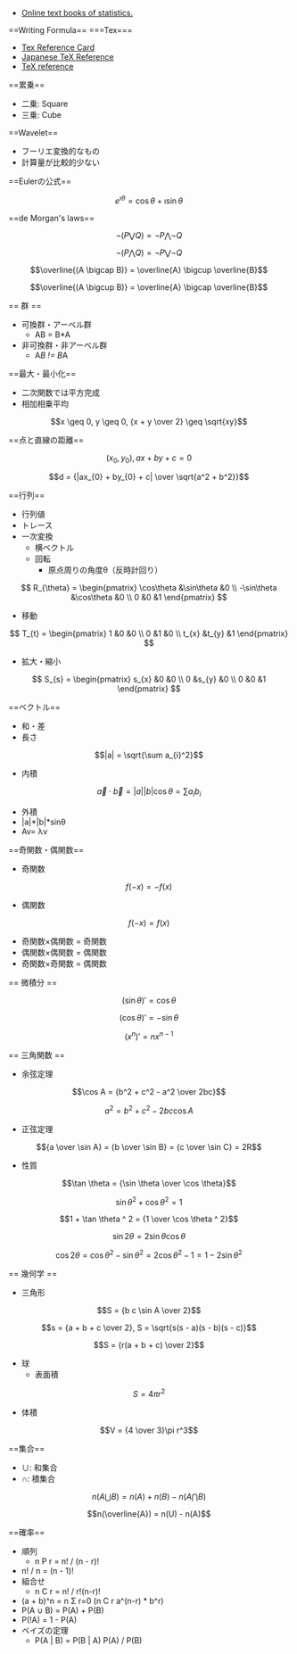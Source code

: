 * [Online text books of statistics.](http://id.fnshr.info/2013/08/11/online-stat-books/)

==Writing Formula==
===Tex===
* [Tex Reference Card](http://www.math.brown.edu/~jhs/ReferenceCards/TeXRefCard.v1.5.pdf)
* [Japanese TeX Reference](http://www002.upp.so-net.ne.jp/latex/)
* [TeX reference](http://www.miwie.org/tex-refs/tex-refs.html)

==累乗== 
  * 二乗: Square
  * 三乗: Cube

==Wavelet== 
  * フーリエ変換的なもの
  * 計算量が比較的少ない

==Eulerの公式== 
```math
e^{\imath\theta}= \cos\theta + \imath\sin\theta
```

==de Morgan's laws== 
```math
\lnot(P \bigvee Q) = \lnot{P} \bigwedge \lnot{Q}
```

```math
\lnot(P \bigwedge Q) = \lnot{P} \bigvee \lnot{Q}
```

```math
\overline{(A \bigcap B)} = \overline{A} \bigcup \overline{B}
```

```math
\overline{(A \bigcup B)} = \overline{A} \bigcap \overline{B}
```

== 群 ==
* 可換群・アーベル群
  * AB = B*A
* 非可換群・非アーベル群
  * A*B != B*A

==最大・最小化== 
* 二次関数では平方完成
* 相加相乗平均
```math
x \geq 0, y \geq 0, {x + y \over 2} \geq \sqrt{xy}
```

==点と直線の距離== 
```math
(x_{0}, y_{0}), ax + by + c = 0
```

```math
d = {|ax_{0} + by_{0} + c| \over \sqrt{a^2 + b^2}}
```

==行列== 
* 行列値
* トレース
* 一次変換
  * 横ベクトル
  * 回転
    * 原点周りの角度θ（反時計回り）
```math

R_{\theta} =
\begin{pmatrix}
\cos\theta &\sin\theta &0 \\
-\sin\theta &\cos\theta &0 \\
0 &0 &1
\end{pmatrix}

```
  * 移動
```math

T_{t} =
\begin{pmatrix}
1 &0 &0 \\
0 &1 &0 \\
t_{x} &t_{y} &1
\end{pmatrix}

```
  * 拡大・縮小
```math

S_{s} =
\begin{pmatrix}
s_{x} &0 &0 \\
0 &s_{y} &0 \\
0 &0 &1
\end{pmatrix}

```

==ベクトル== 
* 和・差
* 長さ
```math
|a| = \sqrt{\sum a_{i}^2}
```
* 内積
```math
\overrightarrow{a}\cdot\overrightarrow{b} = |a||b|\cos\theta = \sum a_{i}b_{i}
```
* 外積
* |a|*|b|*sinθ
* Av= λv

==奇関数・偶関数==
* 奇関数
```math
f(-x) = -f(x)
```
* 偶関数
```math
f(-x) = f(x)
```
* 奇関数×偶関数 = 奇関数
* 偶関数×偶関数 = 偶関数
* 奇関数×奇関数 = 偶関数

== 微積分 ==
```math
(\sin \theta)' = \cos \theta
```

```math
(\cos \theta)' = -\sin \theta
```

```math
(x^n)' = nx^{n-1}
```

== 三角関数 ==
* 余弦定理
```math
\cos A = {b^2 + c^2 - a^2 \over 2bc}
```

```math
a^2 = b^2 + c^2 - 2bc\cos A
```

* 正弦定理
```math
{a \over \sin A} = {b \over \sin B} = {c \over \sin C} = 2R
```

* 性質
```math
\tan \theta = {\sin \theta \over \cos \theta}
```

```math
\sin \theta ^ 2 + \cos \theta ^2 = 1
```

```math
1 + \tan \theta ^ 2 = {1 \over \cos \theta ^ 2}
```

```math
\sin 2\theta = 2\sin\theta\cos\theta
```

```math
\cos 2\theta = \cos \theta ^ 2 - \sin \theta ^ 2 = 2\cos \theta ^ 2 - 1 = 1 - 2\sin \theta ^ 2
```

== 幾何学 ==
* 三角形
```math
S = {b c \sin A \over 2}
```

```math
s = {a + b + c \over 2}, S = \sqrt{s(s - a)(s - b)(s - c)}
```

```math
S = {r(a + b + c) \over 2}
```

* 球
  * 表面積
```math
S = 4\pi r^2
```
  * 体積
```math
V = {4 \over 3}\pi r^3
```

==集合== 
* ∪: 和集合
* ∩: 積集合
```math
n(A \bigcup B) = n(A) + n(B) - n(A \bigcap B)
```

```math
n(\overline{A}) = n(U) - n(A)
```

==確率==
* 順列
  * n P r = n! / (n - r)!
* n! / n = (n - 1)!
* 組合せ
  * n C r = n! / r!(n-r)!
* (a + b)^n = n Σ r=0 (n C r a^(n-r) * b^r)
* P(A ∪ B) = P(A) + P(B)
* P(!A) = 1 - P(A)
* ベイズの定理
  * P(A | B) = P(B | A) P(A) / P(B)